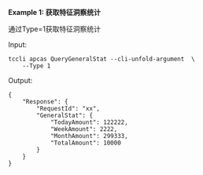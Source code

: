 **Example 1: 获取特征洞察统计**

通过Type=1获取特征洞察统计

Input: 

```
tccli apcas QueryGeneralStat --cli-unfold-argument  \
    --Type 1
```

Output: 
```
{
    "Response": {
        "RequestId": "xx",
        "GeneralStat": {
            "TodayAmount": 122222,
            "WeekAmount": 2222,
            "MonthAmount": 299333,
            "TotalAmount": 10000
        }
    }
}
```

